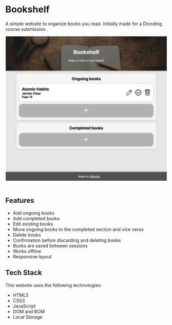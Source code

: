 # Bookshelf

A simple website to organize books you read. Initially made for a Dicoding course submission.

<div align="center">
  <img src="./assets/img/preview.png" height="450" />
</div>
<br/>

## Features

- Add ongoing books
- Add completed books
- Edit existing books
- Move ongoing books to the completed section and vice versa
- Delete books
- Confirmation before discarding and deleting books
- Books are saved between sessions
- Works offline
- Responsive layout

## Tech Stack

This website uses the following technologies:

- HTML5
- CSS3
- JavaScript
- DOM and BOM
- Local Storage
